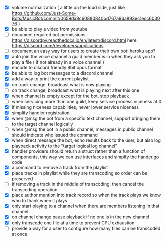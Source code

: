 - [x] volume normalization ( a little on the loud side, just like https://github.com/Just-Some-Bots/MusicBot/commit/0659da8c60880840bd767a96a893ec1ecc603076 )
- [x] be able to play a video from youtube
- [ ] document required bot permissions: https://discordpy.readthedocs.io/en/latest/discord.html here https://discord.com/developers/applications
- [ ] document an easy way for users to create their own bot: heroku app?
- [x] auto join the voice channel a guild member is in when they ask you to play a file ( if not already in a voice channel )
- [x] encode to discord friendly 8bit opus format
- [x] be able to log bot messages to a discord channel
- [x] add a way to print the current playlist
- [x] on track change, broadcast what is now playing
- [ ] on track change, broadcast what is playing next after this one
- [x] when channel is empty except for the bot, stop playback
- [ ] when servicing more than one guild, keep service process niceness at 0
- [x] if missing niceness capabilities, never lower service niceness
- [x] simplify handler registration
- [x] when @msg the bot from a specific text channel, support bringing them to the target channel logically
- [ ] when @msg the bot in a public channel, messages in public channel should indicate who issued the command
- [x] when direct message the bot, echo results back to the user, but also log playback activity to the "target logical log channel"
- [x] handler providers should return a struct rather than a function of components, this way we can use interfaces and simplfy the hander.go code
- [x] a command to remove a track from the playlist
- [x] place tracks in playlist while they are transcoding so order can be preserved
- [ ] if removing a track in the middle of transcoding, then cancel the transcoding operation
- [x] place author mention into track record so when the track plays we know who to thank when it plays
- [x] only start playing to a channel when there are members listening in that channel
- [x] on channel change pause playback if no one is in the new channel
- [x] only transcode one file at a time to prevent CPU exhaustion
- [ ] provide a way for a user to configure how many files can be transcoded at once
